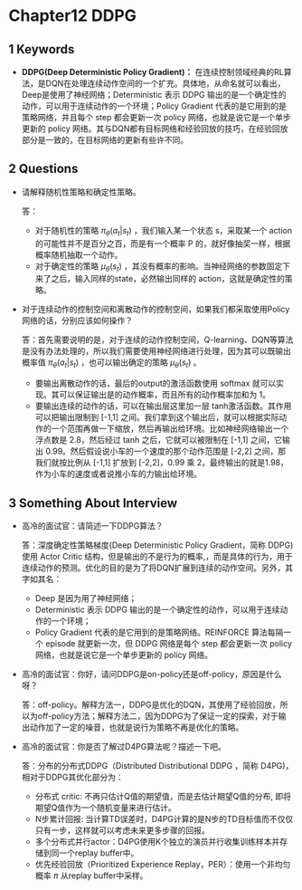# Chapter12 DDPG

## 1 Keywords

- **DDPG(Deep Deterministic Policy Gradient)：** 在连续控制领域经典的RL算法，是DQN在处理连续动作空间的一个扩充。具体地，从命名就可以看出，Deep是使用了神经网络；Deterministic 表示 DDPG 输出的是一个确定性的动作，可以用于连续动作的一个环境；Policy Gradient 代表的是它用到的是策略网络，并且每个 step 都会更新一次 policy 网络，也就是说它是一个单步更新的 policy 网络。其与DQN都有目标网络和经验回放的技巧，在经验回放部分是一致的，在目标网络的更新有些许不同。

## 2 Questions

- 请解释随机性策略和确定性策略。

  答：

  - 对于随机性的策略 $\pi_\theta(a_t|s_t)$ ，我们输入某一个状态 s，采取某一个 action 的可能性并不是百分之百，而是有一个概率 P 的，就好像抽奖一样，根据概率随机抽取一个动作。
  - 对于确定性的策略 $\mu_{\theta}(s_t)$ ，其没有概率的影响。当神经网络的参数固定下来了之后，输入同样的state，必然输出同样的 action，这就是确定性的策略。

- 对于连续动作的控制空间和离散动作的控制空间，如果我们都采取使用Policy网络的话，分别应该如何操作？

  答：首先需要说明的是，对于连续的动作控制空间，Q-learning、DQN等算法是没有办法处理的，所以我们需要使用神经网络进行处理，因为其可以既输出概率值 $\pi_\theta(a_t|s_t)$ ，也可以输出确定的策略 $\mu_{\theta}(s_t)$ 。

  - 要输出离散动作的话，最后的output的激活函数使用 softmax 就可以实现。其可以保证输出是的动作概率，而且所有的动作概率加和为 1。
  - 要输出连续的动作的话，可以在输出层这里加一层 tanh激活函数。其作用可以把输出限制到 [-1,1] 之间。我们拿到这个输出后，就可以根据实际动作的一个范围再做一下缩放，然后再输出给环境。比如神经网络输出一个浮点数是 2.8，然后经过 tanh 之后，它就可以被限制在 [-1,1] 之间，它输出 0.99。然后假设说小车的一个速度的那个动作范围是 [-2,2] 之间，那我们就按比例从 [-1,1] 扩放到 [-2,2]，0.99 乘 2，最终输出的就是1.98，作为小车的速度或者说推小车的力输出给环境。



## 3 Something About Interview

- 高冷的面试官：请简述一下DDPG算法？

  答：深度确定性策略梯度(Deep Deterministic Policy Gradient，简称 DDPG) 使用 Actor Critic 结构，但是输出的不是行为的概率,，而是具体的行为，用于连续动作的预测。优化的目的是为了将DQN扩展到连续的动作空间。另外，其字如其名：

  - Deep 是因为用了神经网络；
  - Deterministic 表示 DDPG 输出的是一个确定性的动作，可以用于连续动作的一个环境；
  - Policy Gradient 代表的是它用到的是策略网络。REINFORCE 算法每隔一个 episode 就更新一次，但 DDPG 网络是每个 step 都会更新一次 policy 网络，也就是说它是一个单步更新的 policy 网络。

- 高冷的面试官：你好，请问DDPG是on-policy还是off-policy，原因是什么呀？

  答：off-policy。解释方法一，DDPG是优化的DQN，其使用了经验回放，所以为off-policy方法；解释方法二，因为DDPG为了保证一定的探索，对于输出动作加了一定的噪音，也就是说行为策略不再是优化的策略。

- 高冷的面试官：你是否了解过D4PG算法呢？描述一下吧。

  答：分布的分布式DDPG（Distributed Distributional DDPG ，简称 D4PG)，相对于DDPG其优化部分为： 

  - 分布式 critic: 不再只估计Q值的期望值，而是去估计期望Q值的分布, 即将期望Q值作为一个随机变量来进行估计。
  - N步累计回报: 当计算TD误差时，D4PG计算的是N步的TD目标值而不仅仅只有一步，这样就可以考虑未来更多步骤的回报。
  - 多个分布式并行actor：D4PG使用K个独立的演员并行收集训练样本并存储到同一个replay buffer中。
  - 优先经验回放（Prioritized Experience Replay，PER）：使用一个非均匀概率 $\pi$ 从replay buffer中采样。
  
  
  
  
